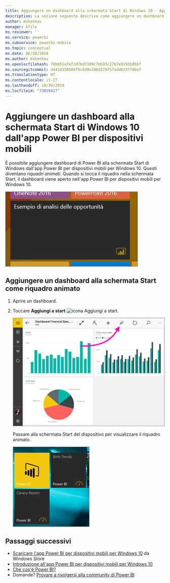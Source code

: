 ```yaml
---
title: Aggiungere un dashboard alla schermata Start di Windows 10 - App Power BI per dispositivi mobili
description: La sezione seguente descrive come aggiungere un dashboard di Power BI alla schermata Start di Windows 10 dall'app Power BI per dispositivi mobili, in modo da visualizzare le metriche più importanti a colpo d'occhio.
author: mshenhav
manager: kfile
ms.reviewer: ''
ms.service: powerbi
ms.subservice: powerbi-mobile
ms.topic: conceptual
ms.date: 06/28/2018
ms.author: mshenhav
ms.openlocfilehash: 78bb51a7ef2d7bd7309c7bb93c27b7e9193b85bf
ms.sourcegitcommit: d441d350504f8c6d9e100d229757add6237f0bef
ms.translationtype: HT
ms.contentlocale: it-IT
ms.lasthandoff: 10/30/2019
ms.locfileid: "73059417"
---
```

# <a name="pin-a-dashboard-to-your-windows-10-start-screen-from-the-power-bi-mobile-app"></a>Aggiungere un dashboard alla schermata Start di Windows 10 dall'app Power BI per dispositivi mobili
È possibile aggiungere dashboard di Power BI alla schermata Start di Windows dall'app Power BI per dispositivi mobili per Windows 10. Questi diventano *riquadri animati*. Quando si tocca il riquadro nella schermata Start, il dashboard viene aperto nell'app Power BI per dispositivi mobili per Windows 10.

![Riquadro animato di Windows](./media/mobile-pin-dashboard-start-screen-windows-10-phone-app/power-bi-windows-10-pin-start-screen.png)

## <a name="pin-a-dashboard-to-your-start-screen-as-a-live-tile"></a>Aggiungere un dashboard alla schermata Start come riquadro animato
1. Aprire un dashboard.
2. Toccare **Aggiungi a start** ![icona Aggiungi a start](./media/mobile-pin-dashboard-start-screen-windows-10-phone-app/power-bi-windows-10-pin-start-icon.png).
   
   ![Barra superiore dell'app per dispositivi mobili Windows 10](./media/mobile-pin-dashboard-start-screen-windows-10-phone-app/power-bi-windows-10-pin-start.png)
   
   Passare alla schermata Start del dispositivo per visualizzare il riquadro animato.
   
   ![Riquadro animato di Windows 10](./media/mobile-pin-dashboard-start-screen-windows-10-phone-app/pbi_win10ph_startscrn.png)

## <a name="next-steps"></a>Passaggi successivi
* [Scaricare l'app Power BI per dispositivi mobili per Windows 10](http://go.microsoft.com/fwlink/?LinkID=526478) da Windows Store  
* [Introduzione all'app Power BI per dispositivi mobili per Windows 10](mobile-windows-10-phone-app-get-started.md)  
* [Che cos'è Power BI?](../../fundamentals/power-bi-overview.md)
* Domande? [Provare a rivolgersi alla community di Power BI](http://community.powerbi.com/)


